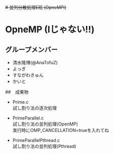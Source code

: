 ~~# 並列分散処理E班 (OpneMPI)~~
# OpneMP (Iじゃない!!) 

## グループメンバー

- 清水隆博(@AnaTofuZ)
- よっぎ
- すながわきゅん
- かいと

##　成果物

* Prime.c  
試し割り法の逐次処理

* PrimeParallel.c  
試し割り法の並列処理(OpenMP)  
実行時にOMP_CANCELLATION=trueを入れてね

* PrimeParallelPthread.c  
試し割り法の並列処理(Pthread)
